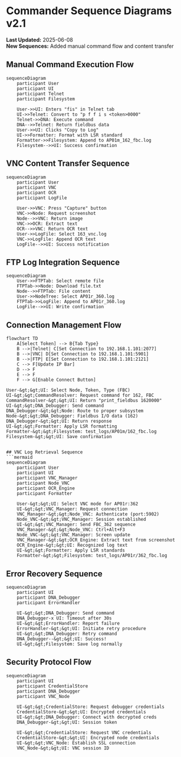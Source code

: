 # Commander Sequence Diagrams v2.1

**Last Updated:** 2025-06-08  
**New Sequences:** Added manual command flow and content transfer

## Manual Command Execution Flow
```mermaid
sequenceDiagram
    participant User
    participant UI
    participant Telnet
    participant Filesystem
    
    User->>UI: Enters "fis" in Telnet tab
    UI->>Telnet: Convert to "p f f i s <token>0000"
    Telnet->>DNA: Execute command
    DNA-->>Telnet: Return fieldbus data
    User->>UI: Clicks "Copy to Log"
    UI->>Formatter: Format with LSR standard
    Formatter->>Filesystem: Append to AP01m_162_fbc.log
    Filesystem-->>UI: Success confirmation
```

## VNC Content Transfer Sequence
```mermaid
sequenceDiagram
    participant User
    participant VNC
    participant OCR
    participant LogFile
    
    User->>VNC: Press "Capture" button
    VNC->>Node: Request screenshot
    Node-->>VNC: Return image
    VNC->>OCR: Extract text
    OCR-->>VNC: Return OCR text
    User->>LogFile: Select 163_vnc.log
    VNC->>LogFile: Append OCR text
    LogFile-->>UI: Success notification
```

## FTP Log Integration Sequence
```mermaid
sequenceDiagram
    User->>FTPTab: Select remote file
    FTPTab->>Node: Download file.txt
    Node-->>FTPTab: File content
    User->>NodeTree: Select AP01r_360.log
    FTPTab->>LogFile: Append to AP01r_360.log
    LogFile-->>UI: Write confirmation
```

## Connection Management Flow
```mermaid
flowchart TD
    A[Select Token] --> B{Tab Type}
    B -->|Telnet| C[Set Connection to 192.168.1.101:2077]
    B -->|VNC| D[Set Connection to 192.168.1.101:5901]
    B -->|FTP| E[Set Connection to 192.168.1.101:2121]
    C --> F[Update IP Bar]
    D --> F
    E --> F
    F --> G[Enable Connect Button]
```
    
    User-&gt;&gt;UI: Select Node, Token, Type (FBC)
    UI-&gt;&gt;CommandResolver: Request command for 162, FBC
    CommandResolver-&gt;&gt;UI: Return "print_fieldbus 1620000"
    UI-&gt;&gt;DNA_Debugger: Send command
    DNA_Debugger-&gt;&gt;Node: Route to proper subsystem
    Node-&gt;&gt;DNA_Debugger: Fieldbus I/O data (162)
    DNA_Debugger-&gt;&gt;UI: Return response
    UI-&gt;&gt;Formatter: Apply LSR formatting
    Formatter-&gt;&gt;Filesystem: test_logs/AP01m/162_fbc.log
    Filesystem-&gt;&gt;UI: Save confirmation
```

## VNC Log Retrieval Sequence
```mermaid
sequenceDiagram
    participant User
    participant UI
    participant VNC_Manager
    participant Node_VNC
    participant OCR_Engine
    participant Formatter
    
    User-&gt;&gt;UI: Select VNC mode for AP01r:362
    UI-&gt;&gt;VNC_Manager: Request connection
    VNC_Manager-&gt;&gt;Node_VNC: Authenticate (port:5902)
    Node_VNC-&gt;&gt;VNC_Manager: Session established
    UI-&gt;&gt;VNC_Manager: Send FBC_362 sequence
    VNC_Manager-&gt;&gt;Node_VNC: Ctrl+Alt+F3
    Node_VNC-&gt;&gt;VNC_Manager: Screen update
    VNC_Manager-&gt;&gt;OCR_Engine: Extract text from screenshot
    OCR_Engine-&gt;&gt;UI: Recognized log text
    UI-&gt;&gt;Formatter: Apply LSR standards
    Formatter-&gt;&gt;Filesystem: test_logs/AP01r/362_fbc.log
```

## Error Recovery Sequence
```mermaid
sequenceDiagram
    participant UI
    participant DNA_Debugger
    participant ErrorHandler
    
    UI-&gt;&gt;DNA_Debugger: Send command
    DNA_Debugger-x UI: Timeout after 30s
    UI-&gt;&gt;ErrorHandler: Report failure
    ErrorHandler-&gt;&gt;UI: Initiate retry procedure
    UI-&gt;&gt;DNA_Debugger: Retry command
    DNA_Debugger--&gt;&gt;UI: Success!
    UI-&gt;&gt;Filesystem: Save log normally
```

## Security Protocol Flow
```mermaid
sequenceDiagram
    participant UI
    participant CredentialStore
    participant DNA_Debugger
    participant VNC_Node
    
    UI-&gt;&gt;CredentialStore: Request debugger credentials
    CredentialStore-&gt;&gt;UI: Encrypted credentials
    UI-&gt;&gt;DNA_Debugger: Connect with decrypted creds
    DNA_Debugger-&gt;&gt;UI: Session token
    
    UI-&gt;&gt;CredentialStore: Request VNC credentials
    CredentialStore-&gt;&gt;UI: Encrypted node credentials
    UI-&gt;&gt;VNC_Node: Establish SSL connection
    VNC_Node-&gt;&gt;UI: VNC session ID
```
